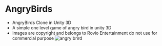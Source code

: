 # AngryBirds
- AngryBirds Clone in Unity 3D
- A simple one level game of angry bird in unity 3D
- Images are copyright and belongs to Rovio Entertainment do not use for commercial purpose 
![angry brird](https://user-images.githubusercontent.com/22947683/31865670-23032fe0-b738-11e7-951d-bab7976fef1e.PNG)
